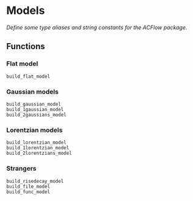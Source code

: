 # Models

*Define some type aliases and string constants for the ACFlow package.*

## Functions

### Flat model

```@docs
build_flat_model
```

### Gaussian models

```@docs
build_gaussian_model
build_1gaussian_model
build_2gaussians_model
```

### Lorentzian models

```@docs
build_lorentzian_model
build_1lorentzian_model
build_2lorentzians_model
```

### Strangers

```@docs
build_risedecay_model
build_file_model
build_func_model
```
